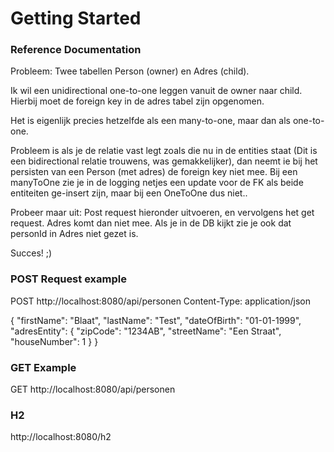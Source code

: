 # Getting Started

### Reference Documentation
Probleem:
Twee tabellen Person (owner) en Adres (child).

Ik wil een unidirectional one-to-one leggen vanuit de owner naar child.
Hierbij moet de foreign key in de adres tabel zijn opgenomen.

Het is eigenlijk precies hetzelfde als een many-to-one, maar dan als one-to-one.


Probleem is als je de relatie vast legt zoals die nu in de entities staat (Dit is een bidirectional relatie trouwens,
was gemakkelijker), dan neemt ie bij het persisten van een Person (met adres) de foreign key niet mee.
Bij een manyToOne zie je in de logging netjes een update voor de FK als beide entiteiten ge-insert zijn, maar bij 
een OneToOne dus niet..

Probeer maar uit: Post request hieronder uitvoeren, en vervolgens het get request. Adres komt dan niet mee.
Als je in de DB kijkt zie je ook dat personId in Adres niet gezet is.

Succes! ;)

### POST Request example
POST http://localhost:8080/api/personen
Content-Type: application/json

{
"firstName": "Blaat",
"lastName": "Test",
"dateOfBirth": "01-01-1999",
"adresEntity": {
"zipCode": "1234AB",
"streetName": "Een Straat",
"houseNumber": 1
}
}

### GET Example
GET http://localhost:8080/api/personen

### H2
http://localhost:8080/h2
